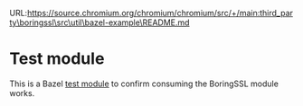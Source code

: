 URL:https://source.chromium.org/chromium/chromium/src/+/main:third_party\boringssl\src\util\bazel-example\README.md
# Test module

This is a Bazel
[test module](https://github.com/bazelbuild/bazel-central-registry/tree/main/docs#test-module)
to confirm consuming the BoringSSL module works.
